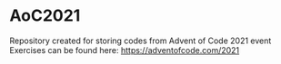 # AoC2021
Repository created for storing codes from Advent of Code 2021 event
Exercises can be found here: https://adventofcode.com/2021

